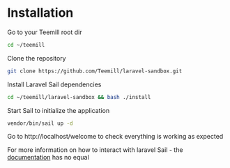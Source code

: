 # Installation

Go to your Teemill root dir
```bash
cd ~/teemill
```

Clone the repository

```bash
git clone https://github.com/Teemill/laravel-sandbox.git
```

Install Laravel Sail dependencies

```bash
cd ~/teemill/laravel-sandbox && bash ./install
```

Start Sail to initialize the application

```bash
vendor/bin/sail up -d
```

Go to http://localhost/welcome to check everything is working as expected

For more information on how to interact with laravel Sail - the [documentation](https://laravel.com/docs/8.x/sail#executing-sail-commands) has no equal
